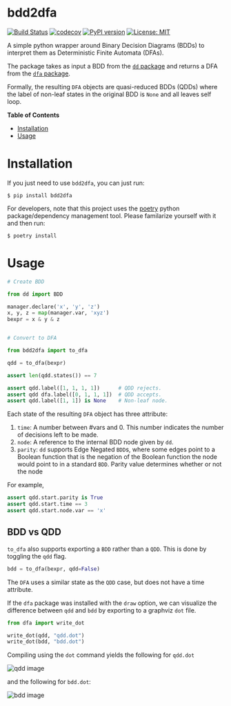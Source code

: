 # bdd2dfa

[![Build Status](https://cloud.drone.io/api/badges/mvcisback/bdd2dfa/status.svg)](https://cloud.drone.io/mvcisback/bdd2dfa)
[![codecov](https://codecov.io/gh/mvcisback/bdd2dfa/branch/master/graph/badge.svg)](https://codecov.io/gh/mvcisback/bdd2dfa)
[![PyPI version](https://badge.fury.io/py/bdd2dfa.svg)](https://badge.fury.io/py/bdd2dfa)
[![License: MIT](https://img.shields.io/badge/License-MIT-yellow.svg)](https://opensource.org/licenses/MIT)

A simple python wrapper around Binary Decision Diagrams (BDDs) to interpret them
as Deterministic Finite Automata (DFAs).

The package takes as input a BDD from the [`dd` package](https://github.com/tulip-control/dd)
and returns a DFA from the [`dfa` package](https://github.com/mvcisback/dfa).

Formally, the resulting `DFA` objects are quasi-reduced BDDs (QDDs)
where the label of non-leaf states in the original BDD is `None` and
all leaves self loop.


<!-- markdown-toc start - Don't edit this section. Run M-x markdown-toc-generate-toc again -->
**Table of Contents**

- [Installation](#installation)
- [Usage](#usage)

<!-- markdown-toc end -->

# Installation

If you just need to use `bdd2dfa`, you can just run:

`$ pip install bdd2dfa`

For developers, note that this project uses the
[poetry](https://poetry.eustace.io/) python package/dependency
management tool. Please familarize yourself with it and then
run:

`$ poetry install`

# Usage

```python
# Create BDD

from dd import BDD

manager.declare('x', 'y', 'z')
x, y, z = map(manager.var, 'xyz')
bexpr = x & y & z


# Convert to DFA

from bdd2dfa import to_dfa

qdd = to_dfa(bexpr)

assert len(qdd.states()) == 7

assert qdd.label([1, 1, 1, 1])      # QDD rejects.
assert qdd dfa.label([0, 1, 1, 1])  # QDD accepts.
assert qdd.label([1, 1]) is None    # Non-leaf node.
```

Each state of the resulting `DFA` object has three attribute:

1. `time`: A number between #vars and 0. This number indicates the
    number of decisions left to be made.
2. `node`: A reference to the internal BDD node given by `dd`.
3. `parity`: `dd` supports Edge Negated `BDD`s, where some edges point
   to a Boolean function that is the negation of the Boolean function
   the node would point to in a standard `BDD`. Parity value determines
   whether or not the node 

For example,
```python
assert qdd.start.parity is True
assert qdd.start.time == 3
assert qdd.start.node.var == 'x'
```

## BDD vs QDD

`to_dfa` also supports exporting a `BDD` rather than a `QDD`. This is done
by toggling the `qdd` flag.

```python
bdd = to_dfa(bexpr, qdd=False)
```

The `DFA` uses a similar state as the `QDD` case, but does not have a
time attribute.

If the `dfa` package was installed with the `draw` option, we can
visualize the difference between `qdd` and `bdd` by exporting to a
graphviz `dot` file.

```python
from dfa import write_dot

write_dot(qdd, "qdd.dot")
write_dot(bdd, "bdd.dot")
```

Compiling using the `dot` command yields the following for `qdd.dot`

![qdd image](assets/qdd.svg)

and the following for `bdd.dot`:

![bdd image](assets/bdd.svg)
